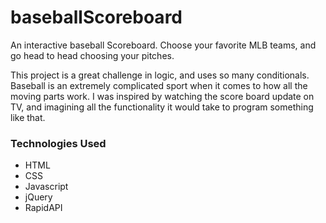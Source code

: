 # baseballScoreboard

An interactive baseball Scoreboard.  Choose your favorite MLB teams, and go head to head choosing your pitches.

This project is a great challenge in logic, and uses so many conditionals.  Baseball is an extremely complicated sport when it comes to how all the moving parts work.  I was inspired by watching the score board update on TV, and imagining all the functionality it would take to program something like that.

### Technologies Used
- HTML
- CSS
- Javascript
- jQuery
- RapidAPI
